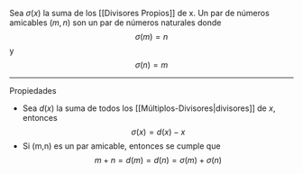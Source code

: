 Sea $σ(x)$ la suma de los [[Divisores Propios]] de x.
Un par de números amicables $(m,n)$ son un par de números naturales donde $$σ(m)=n$$
y $$σ(n)=m$$
***
Propiedades
- Sea $d(x)$ la suma de todos los [[Múltiplos-Divisores|divisores]] de $x$, entonces $$σ(x)=d(x)-x$$
- Si (m,n) es un par amicable, entonces se cumple que $$m+n=d(m)=d(n)=σ(m)+σ(n)$$